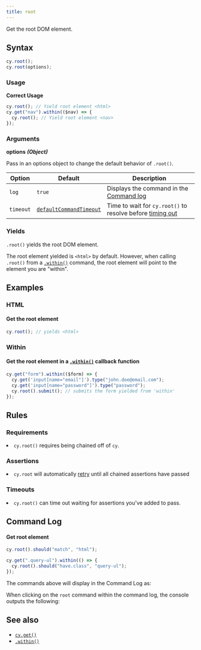 ```yaml
---
title: root
---
```


Get the root DOM element.

## Syntax

```javascript
cy.root();
cy.root(options);
```

### Usage

**<Icon name="check-circle" color="green"></Icon> Correct Usage**

```javascript
cy.root(); // Yield root element <html>
cy.get("nav").within(($nav) => {
  cy.root(); // Yield root element <nav>
});
```

### Arguments

**<Icon name="angle-right"></Icon> options** **_(Object)_**

Pass in an options object to change the default behavior of `.root()`.

| Option    | Default                                                              | Description                                                                              |
| --------- | -------------------------------------------------------------------- | ---------------------------------------------------------------------------------------- |
| `log`     | `true`                                                               | Displays the command in the [Command log](/guides/core-concepts/test-runner#Command-Log) |
| `timeout` | [`defaultCommandTimeout`](/guides/references/configuration#Timeouts) | Time to wait for `cy.root()` to resolve before [timing out](#Timeouts)                   |

### Yields [<Icon name="question-circle"/>](introduction-to-cypress#Subject-Management)

`.root()` yields the root DOM element.

The root element yielded is `<html>` by default. However, when calling `.root()` from a [`.within()`](/api/commands/within) command, the root element will point to the element you are "within".

## Examples

### HTML

#### Get the root element

```javascript
cy.root(); // yields <html>
```

### Within

#### Get the root element in a [`.within()`](/api/commands/within) callback function

```javascript
cy.get("form").within(($form) => {
  cy.get('input[name="email"]').type("john.doe@email.com");
  cy.get('input[name="password"]').type("password");
  cy.root().submit(); // submits the form yielded from 'within'
});
```

## Rules

### Requirements [<Icon name="question-circle"/>](introduction-to-cypress#Chains-of-Commands)

<List><li>`cy.root()` requires being chained off of `cy`.</li></List>

### Assertions [<Icon name="question-circle"/>](introduction-to-cypress#Assertions)

<List><li>`cy.root` will automatically [retry](/guides/core-concepts/retry-ability) until all chained assertions have passed</li></List>

### Timeouts [<Icon name="question-circle"/>](introduction-to-cypress#Timeouts)

<List><li>`cy.root()` can time out waiting for assertions you've added to pass.</li></List>

## Command Log

#### Get root element

```javascript
cy.root().should("match", "html");

cy.get(".query-ul").within(() => {
  cy.root().should("have.class", "query-ul");
});
```

The commands above will display in the Command Log as:

<DocsImage src="/img/api/root/find-root-element-and-assert.png" alt="Command Log root" ></DocsImage>

When clicking on the `root` command within the command log, the console outputs the following:

<DocsImage src="/img/api/root/console-log-root-which-is-usually-the-main-document.png" alt="Console Log root" ></DocsImage>

## See also

- [`cy.get()`](/api/commands/get)
- [`.within()`](/api/commands/within)
